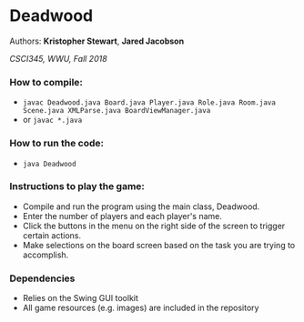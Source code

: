 Deadwood
==
Authors: **Kristopher Stewart**, **Jared Jacobson**

*CSCI345, WWU, Fall 2018*

### How to compile:
- `javac Deadwood.java Board.java Player.java Role.java Room.java Scene.java XMLParse.java BoardViewManager.java`
- or `javac *.java`


### How to run the code:
- `java Deadwood`


### Instructions to play the game:
- Compile and run the program using the main class, Deadwood.
- Enter the number of players and each player's name.
- Click the buttons in the menu on the right side of the screen to trigger certain actions.
- Make selections on the board screen based on the task you are trying to accomplish.

### Dependencies
- Relies on the Swing GUI toolkit
- All game resources (e.g. images) are included in the repository
